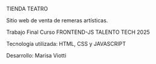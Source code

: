 TIENDA TEATRO

Sitio web de venta de remeras artísticas.

Trabajo Final Curso FRONTEND-JS TALENTO TECH 2025

Tecnología utilizada: HTML, CSS y JAVASCRIPT

Desarrollo: Marisa Viotti
